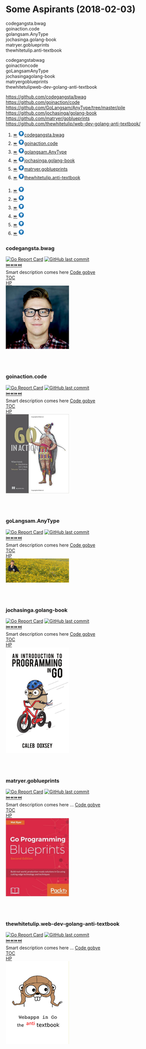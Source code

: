 # Some Aspirants (2018-02-03)




codegangsta.bwag  
goinaction.code  
golangsam.AnyType  
jochasinga.golang-book  
matryer.goblueprints  
thewhitetulip.anti-textbook  

codegangstabwag  
goinactioncode  
goLangsamAnyType  
jochasingagolang-book  
matryergoblueprints  
thewhitetulipweb-dev-golang-anti-textbook  

https://github.com/codegangsta/bwag  
https://github.com/goinaction/code  
https://github.com/GoLangsam/AnyType/tree/master/pile  
https://github.com/jochasinga/golang-book  
https://github.com/matryer/goblueprints  
https://github.com/thewhitetulip/web-dev-golang-anti-textbook/  

<ol>
    <li><a href="#codegangstabwag">⏩</a> <b></b> <a href="https://github.com/codegangsta/bwag"><img src="resources/github-sociocon.png" width="18">codegangsta.bwag</a></li>
    <li><a href="#goinactioncode">⏩</a> <b></b> <a href="https://github.com/goinaction/code"><img src="resources/github-sociocon.png" width="18">goinaction.code</a></li>
    <li><a href="#goLangsamAnyType">⏩</a> <b></b> <a href="https://github.com/GoLangsam/AnyType/tree/master/pile"><img src="resources/github-sociocon.png" width="18">golangsam.AnyType</a></li>
    <li><a href="#jochasingagolang-book">⏩</a> <b></b> <a href="https://github.com/jochasinga/golang-book"><img src="resources/github-sociocon.png" width="18">jochasinga.golang-book</a></li>
    <li><a href="#matryergoblueprints">⏩</a> <b></b> <a href="https://github.com/matryer/goblueprints"><img src="resources/github-sociocon.png" width="18">matryer.goblueprints</a></li>
    <li><a href="#thewhitetulipweb-dev-golang-anti-textbook">⏩</a> <b></b> <a href="https://github.com/thewhitetulip/web-dev-golang-anti-textbook/"><img src="resources/github-sociocon.png" width="18">thewhitetulip.anti-textbook</a></li>
</ol>

<ol>
    <li><a href="#">⏩</a> <b></b>  <a href=""><img src="resources/github-sociocon.png" width="18"></a></li>
    <li><a href="#">⏩</a> <b></b>  <a href=""><img src="resources/github-sociocon.png" width="18"></a></li>
    <li><a href="#">⏩</a> <b></b>  <a href=""><img src="resources/github-sociocon.png" width="18"></a></li>
    <li><a href="#">⏩</a> <b></b>  <a href=""><img src="resources/github-sociocon.png" width="18"></a></li>
    <li><a href="#">⏩</a> <b></b>  <a href=""><img src="resources/github-sociocon.png" width="18"></a></li>
    <li><a href="#">⏩</a> <b></b>  <a href=""><img src="resources/github-sociocon.png" width="18"></a></li>
</ol>



### codegangsta.bwag
[![Go Report Card](https://goreportcard.com/badge/github.com/codegangsta/bwag)](https://goreportcard.com/report/github.com/codegangsta/bwag)
[![GitHub last commit](https://img.shields.io/github/last-commit/codegangsta/bwag.svg)](https://github.com/codegangsta/bwag/)  
[⏮️](#gobyes)[⏪](#)[⏩](#)[⏭️](#eop)  
Smart description comes here
[Code gobye](corpus/codegangsta.bwag)  
[TOC](tbd)  
[HP](tbd)  
<img src="resources/covers/codegangsta.jpg" width="200">  
</br>  
</br>  

### goinaction.code
[![Go Report Card](https://goreportcard.com/badge/github.com/goinaction/code)](https://goreportcard.com/report/github.com/goinaction/code)
[![GitHub last commit](https://img.shields.io/github/last-commit/goinaction/code.svg)](https://github.com/goinaction/code/)  
[⏮️](#gobyes)[⏪](#)[⏩](#)[⏭️](#eop)  
Smart description comes here
[Code gobye](corpus/goinaction.code)  
[TOC](tbd)  
[HP](tbd)  
<img src="resources/covers/GoInAction.jpg" width="200">  
</br>  
</br>  

### goLangsam.AnyType
[![Go Report Card](https://goreportcard.com/badge/github.com/GoLangsam/AnyType)](https://goreportcard.com/report/github.com/GoLangsam/AnyType)
[![GitHub last commit](https://img.shields.io/github/last-commit/GoLangsam/AnyType.svg)](https://github.com/GoLangsam/AnyType/)  
[⏮️](#gobyes)[⏪](#)[⏩](#)[⏭️](#eop)  
Smart description comes here
[Code gobye](corpus/golangsam.AnyType)  
[TOC](tbd)  
[HP](tbd)  
<img src="resources/covers/GoLangsam.JPG" width="200">  
</br>  
</br>  

### jochasinga.golang-book
[![Go Report Card](https://goreportcard.com/badge/github.com/jochasinga/golang-book)](https://goreportcard.com/report/github.com/jochasinga/golang-book)
[![GitHub last commit](https://img.shields.io/github/last-commit/jochasinga/golang-book.svg)](https://github.com/jochasinga/golang-book/)  
[⏮️](#gobyes)[⏪](#)[⏩](#)[⏭️](#eop)  
Smart description comes here
[Code gobye](corpus/jochasinga.golang-book)  
[TOC](tbd)  
[HP](tbd)  
<img src="resources/covers/An-Introduction-to-Programming-in-Go.png" width="200">  
</br>  
</br>  

### matryer.goblueprints
[![Go Report Card](https://goreportcard.com/badge/github.com/matryer/goblueprints)](https://goreportcard.com/report/github.com/matryer/goblueprints)
[![GitHub last commit](https://img.shields.io/github/last-commit/matryer/goblueprints.svg)](https://github.com/matryer/goblueprints/)  
[⏮️](#gobyes)[⏪](#)[⏩](#)[⏭️](#eop)  
Smart description comes here ...
[Code gobye](corpus/matryer.goblueprints)  
[TOC](tbd)  
[HP](tbd)  
<img src="resources/covers/blueprints.jpg" width="200">  
</br>  
</br>  

### thewhitetulip.web-dev-golang-anti-textbook
[![Go Report Card](https://goreportcard.com/badge/github.com/thewhitetulip/web-dev-golang-anti-textbook)](https://goreportcard.com/report/github.com/thewhitetulip/web-dev-golang-anti-textbook)
[![GitHub last commit](https://img.shields.io/github/last-commit/thewhitetulip/web-dev-golang-anti-textbook.svg)](https://github.com/thewhitetulip/web-dev-golang-anti-textbook/)  
[⏮️](#gobyes)[⏪](#)[⏩](#)[⏭️](#eop)  
Smart description comes here ...
[Code gobye](corpus/thewhitetulip.anti-textbook)  
[TOC](tbd)  
[HP](tbd)  
<img src="resources/covers/the-anti-textbook.jpg" width="200">  
</br>  
</br>  
